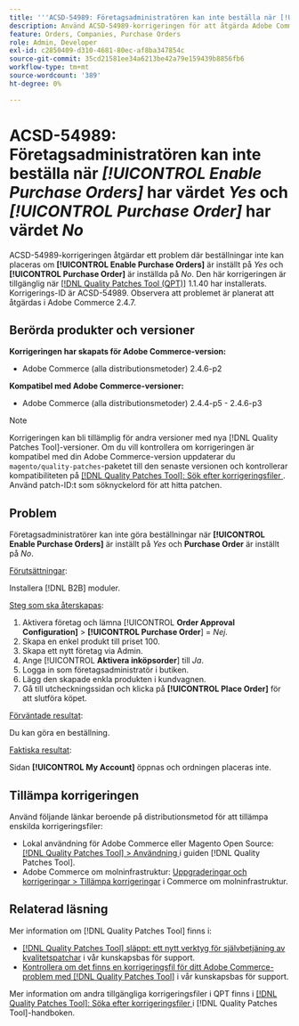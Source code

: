 ```yaml
---
title: '''ACSD-54989: Företagsadministratören kan inte beställa när [!UICONTROL Enable Purchase Orders] har värdet Ja och [!UICONTROL Purchase Order] har värdet Nej'
description: Använd ACSD-54989-korrigeringen för att åtgärda Adobe Commerce-problemet där företagsadministratören inte kan göra beställningar om [!UICONTROL Enable Purchase Orders] är inställt på Ja och [!UICONTROL Purchase Order] är inställd på Nej.
feature: Orders, Companies, Purchase Orders
role: Admin, Developer
exl-id: c2850409-d310-4681-80ec-af8ba347854c
source-git-commit: 35cd21581ee34a6213be42a79e159439b8856fb6
workflow-type: tm+mt
source-wordcount: '389'
ht-degree: 0%

---
```


# ACSD-54989: Företagsadministratören kan inte beställa när *[!UICONTROL Enable Purchase Orders]* har värdet *Yes* och *[!UICONTROL Purchase Order]* har värdet *No*

ACSD-54989-korrigeringen åtgärdar ett problem där beställningar inte kan placeras om **[!UICONTROL Enable Purchase Orders]** är inställt på *Yes* och **[!UICONTROL Purchase Order]** är inställda på *No*. Den här korrigeringen är tillgänglig när [[!DNL Quality Patches Tool (QPT)]](/help/announcements/adobe-commerce-announcements/magento-quality-patches-released-new-tool-to-self-serve-quality-patches.md) 1.1.40 har installerats. Korrigerings-ID är ACSD-54989. Observera att problemet är planerat att åtgärdas i Adobe Commerce 2.4.7.

## Berörda produkter och versioner

**Korrigeringen har skapats för Adobe Commerce-version:**

* Adobe Commerce (alla distributionsmetoder) 2.4.6-p2

**Kompatibel med Adobe Commerce-versioner:**

* Adobe Commerce (alla distributionsmetoder) 2.4.4-p5 - 2.4.6-p3

>[!NOTE]
>
>Korrigeringen kan bli tillämplig för andra versioner med nya [!DNL Quality Patches Tool]-versioner. Om du vill kontrollera om korrigeringen är kompatibel med din Adobe Commerce-version uppdaterar du `magento/quality-patches`-paketet till den senaste versionen och kontrollerar kompatibiliteten på [[!DNL Quality Patches Tool]: Sök efter korrigeringsfiler ](https://experienceleague.adobe.com/tools/commerce-quality-patches/index.html). Använd patch-ID:t som söknyckelord för att hitta patchen.

## Problem

Företagsadministratörer kan inte göra beställningar när **[!UICONTROL Enable Purchase Orders]** är inställt på *Yes* och **Purchase Order** är inställt på *No*.

<u>Förutsättningar</u>:

Installera [!DNL B2B] moduler.

<u>Steg som ska återskapas</u>:

1. Aktivera företag och lämna [!UICONTROL **Order Approval Configuration]** > **[!UICONTROL Purchase Order**] = *Nej*.
1. Skapa en enkel produkt till priset 100.
1. Skapa ett nytt företag via Admin.
1. Ange [!UICONTROL **Aktivera inköpsorder**] till *Ja*.
1. Logga in som företagsadministratör i butiken.
1. Lägg den skapade enkla produkten i kundvagnen.
1. Gå till utcheckningssidan och klicka på **[!UICONTROL Place Order]** för att slutföra köpet.

<u>Förväntade resultat</u>:

Du kan göra en beställning.

<u>Faktiska resultat</u>:

Sidan **[!UICONTROL My Account]** öppnas och ordningen placeras inte.

## Tillämpa korrigeringen

Använd följande länkar beroende på distributionsmetod för att tillämpa enskilda korrigeringsfiler:

* Lokal användning för Adobe Commerce eller Magento Open Source: [[!DNL Quality Patches Tool] > Användning ](https://experienceleague.adobe.com/docs/commerce-operations/tools/quality-patches-tool/usage.html) i guiden [!DNL Quality Patches Tool].
* Adobe Commerce om molninfrastruktur: [Uppgraderingar och korrigeringar > Tillämpa korrigeringar](https://experienceleague.adobe.com/docs/commerce-cloud-service/user-guide/develop/upgrade/apply-patches.html) i Commerce om molninfrastruktur.

## Relaterad läsning

Mer information om [!DNL Quality Patches Tool] finns i:

* [[!DNL Quality Patches Tool] släppt: ett nytt verktyg för självbetjäning av kvalitetspatchar](/help/announcements/adobe-commerce-announcements/magento-quality-patches-released-new-tool-to-self-serve-quality-patches.md) i vår kunskapsbas för support.
* [Kontrollera om det finns en korrigeringsfil för ditt Adobe Commerce-problem med  [!DNL Quality Patches Tool]](/help/support-tools/patches-available-in-qpt-tool/check-patch-for-magento-issue-with-magento-quality-patches.md) i vår kunskapsbas för support.

Mer information om andra tillgängliga korrigeringsfiler i QPT finns i [[!DNL Quality Patches Tool]: Söka efter korrigeringsfiler ](https://experienceleague.adobe.com/tools/commerce-quality-patches/index.html) i [!DNL Quality Patches Tool]-handboken.
